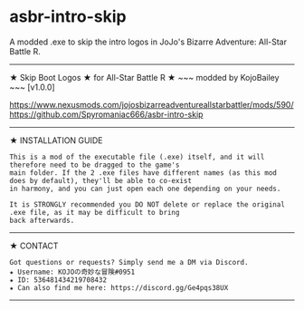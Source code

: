 # asbr-intro-skip
A modded .exe to skip the intro logos in JoJo's Bizarre Adventure: All-Star Battle R.

-----------------------------------------

★ Skip Boot Logos ★ for All-Star Battle R ★
             ~~~ modded by KojoBailey ~~~
                       [v1.0.0]

https://www.nexusmods.com/jojosbizarreadventureallstarbattler/mods/590/
https://github.com/Spyromaniac666/asbr-intro-skip

-----------------------------------------

★ INSTALLATION GUIDE

	This is a mod of the executable file (.exe) itself, and it will therefore need to be dragged to the game's
	main folder. If the 2 .exe files have different names (as this mod does by default), they'll be able to co-exist
	in harmony, and you can just open each one depending on your needs.

	It is STRONGLY recommended you DO NOT delete or replace the original .exe file, as it may be difficult to bring
	back afterwards.

-----------------------------------------

★ CONTACT

	Got questions or requests? Simply send me a DM via Discord. 
	★ Username: KOJOの奇妙な冒険#0951
	★ ID: 536481434219708432
	★ Can also find me here: https://discord.gg/Ge4pqs38UX
	
-----------------------------------------
